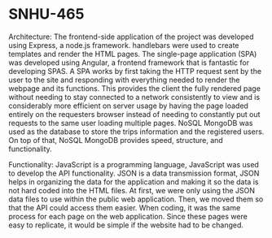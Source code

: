 # SNHU-465
Architecture:
The frontend-side application of the project was developed using Express, a node.js framework.
handlebars were used to create templates and render the HTML pages.
The single-page application (SPA) was developed using Angular, a frontend framework that is fantastic for developing SPAS. A SPA works by first taking the HTTP request sent by the user to the site and responding with everything needed to render the webpage and its functions.
This provides the client the fully rendered page without needing to stay connected to a network consistently to view and is considerably more efficient on server usage by having the page loaded entirely on the requesters browser instead of needing to constantly put out requests to the same user loading multiple pages.
NoSQL MongoDB was used as the database to store the trips information and the registered users.
On top of that, NoSQL MongoDB provides speed, structure, and functionality.

Functionality:
JavaScript is a programming language, JavaScript was used to develop the API functionality.
JSON is a data transmission format, JSON helps in organizing the data for the application and making it so the data is not hard coded into the HTML files.
At first, we were only using the JSON data files to use within the public web application. Then, we moved them so that the API could access them easier.
When coding, it was the same process for each page on the web application. Since these pages were easy to replicate, it would be simple if the website had to be changed.
